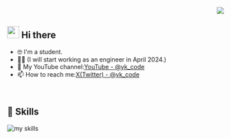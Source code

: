 <!-- 1. 閲覧回数を表示 -->
<div align="right">
  <img src="https://komarev.com/ghpvc/?username=yk-codech" />
</div>


<!-- 2. プロフィールや連絡先 -->
## <img src="https://media.giphy.com/media/hvRJCLFzcasrR4ia7z/giphy.gif" width="28"> Hi there

- 🤓 I'm a student.
- 🧑‍💻 (I will start working as an engineer in April 2024.)
- 📼 My YouTube channel:[YouTube - @yk_code](https://www.youtube.com/channel/UCKv5cZnONn9iIWB4LZ_9_hw)
- 📫 How to reach me:[X(Twitter) - @yk_code](https://twitter.com/yk_codech)
<br>


<!-- 3. 使える技術 -->
## 🌱 Skills
<img alt="my skills" src="https://skillicons.dev/icons?theme=dark&perline=7&i=c,py,java" />
<br>


<!-- 4. アクティビティ -->
<!--
## 🏃‍♀️ Activities
<div align="left"> 
  <img alt="Top Langs" height="170px" src="https://github-readme-stats.vercel.app/api?username=yk-codech&theme=vue-dark&layout=compact" />
  <img alt="github stats" height="170px" src="https://github-readme-stats.vercel.app/api/top-langs/?username=yk-codech&theme=vue-dark&layout=compact" />
</div>
-->

